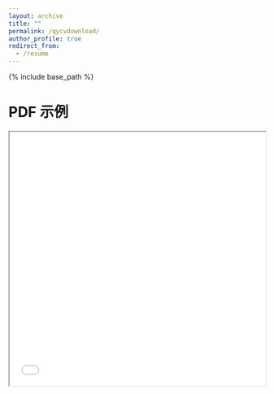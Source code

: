 ```yaml
---
layout: archive
title: ""
permalink: /qycvdownload/
author_profile: true
redirect_from:
  - /resume
---
```


{% include base_path %}
<html>
  <body>
    <h1>PDF 示例</h1>
    <iframe src="/files/qycv.pdf" width="100%" height="500px">
      <p>This browser does not support PDFs. Please download the PDF to view it: <a href="/files/qycv.pdf">Download PDF</a>.</p>
    </iframe>
  </body>
</html>
